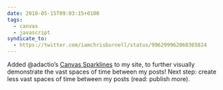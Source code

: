 ```yaml
---
date: 2018-05-15T09:03:15+0100
tags:
  - canvas
  - javascript
syndicate_to:
  - https://twitter.com/iamchrisburnell/status/996299962060365824
---
```


Added @adactio’s [Canvas Sparklines](https://adactio.com/journal/5941) to my site, to further visually demonstrate the vast spaces of time between my posts! Next step: create less vast spaces of time between my posts (read: publish more).
